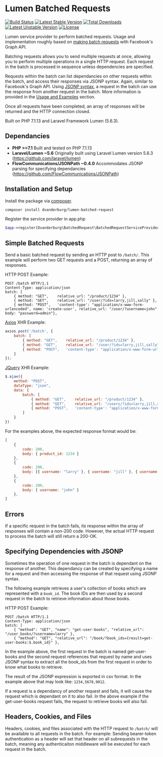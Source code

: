 # Lumen Batched Requests
[![Build Status](https://travis-ci.org/dvanderburg/lumen-batched-request.svg?branch=master)](https://travis-ci.org/dvanderburg/lumen-batched-request)
[![Latest Stable Version](https://poser.pugx.org/dvanderburg/lumen-batched-request/v/stable)](https://packagist.org/packages/dvanderburg/lumen-batched-request)
[![Total Downloads](https://poser.pugx.org/dvanderburg/lumen-batched-request/downloads)](https://packagist.org/packages/dvanderburg/lumen-batched-request)
[![Latest Unstable Version](https://poser.pugx.org/dvanderburg/lumen-batched-request/v/unstable)](https://packagist.org/packages/dvanderburg/lumen-batched-request)
[![License](https://poser.pugx.org/dvanderburg/lumen-batched-request/license)](https://packagist.org/packages/dvanderburg/lumen-batched-request)

Lumen service provider to perform batched requests. Usage and implementation roughly based on [making batch requests](https://developers.facebook.com/docs/graph-api/making-multiple-requests) with Facebook's Graph API.

Batching requests allows you to send multiple requests at once, allowing you to perform multiple operations in a single HTTP request. Each request in the batch is processed in sequence unless dependencies are specified.

Requests within the batch can list dependancies on other requests within the batch, and access their responses via JSONP syntax. Again, similar to Facebook's Graph API. Using [JSONP syntax](https://code.google.com/archive/p/jsonpath/), a request in the batch can use the response from another request in the batch. More information is provided in the [Usage and Examples](#Usage-and-Examples) section.

Once all requests have been completed, an array of responses will be returned and the HTTP connection closed.

Built on PHP 7.1.13 and Laravel Framework Lumen (5.6.3).


## Dependancies

* __PHP >=7.1__ Built and tested on PHP 7.1.13
* __Laravel/Lumen ~5.6__ Originally built using Laravel Lumen version 5.6.3 (https://github.com/laravel/lumen)
* __FlowCommunications/JSONPath ~0.4.0__ Accommodates JSONP parsing for specifying dependancies (https://github.com/FlowCommunications/JSONPath)


## Installation and Setup

Install the package via [composer](https://getcomposer.org/).
```bash
composer install dvanderburg/lumen-batched-request
```

Register the service provider in app.php
```php
$app->register(Dvanderburg\BatchedRequest\BatchedRequestServiceProvider::class);
```


## Simple Batched Requests

Send a basic batched request by sending an HTTP post to `/batch/`. This example will perform two GET requests and a POST, returning an array of responses.

HTTP POST Example:
```
POST /batch HTTP/1.1
Content-Type: application/json
batch: [
	{ method: "GET",	relative_url: "/product/1234" },
	{ method: "GET",	relative_url: "/user/?ids=larry,jill,sally" },
	{ method: "POST",	'content-type': "application/x-www-form-urlencoded", name: 'create-user', relative_url: "/user/?username=john" body: "password=admin"},
```

[Axios](https://github.com/axios/axios) XHR Example:
```javascript
axios.post('/batch', {
	batch: [
		{ method: "GET",	relative_url: "/product/1234" },
		{ method: "GET",	relative_url: "/user/?ids=larry,jill,sally" },
		{ method: "POST",	'content-type': "application/x-www-form-urlencoded", name: 'create-user', relative_url: "/user/?username=john" body: "password=admin"},
	]
});
```

[JQuery](https://github.com/jquery/jquery) XHR Example:
```javascript
$.ajax({
	method: "POST",
	dataType: "json",
	data: {
		batch: [
			{ method: "GET",	relative_url: "/product/1234" },
			{ method: "GET",	relative_url: "/users/?ids=larry,jill,sally" },
			{ method: "POST",	'content-type': "application/x-www-form-urlencoded", name: 'create-user', relative_url: "/user/?username=john" body: "password=admin" },
		]
	}
})
```

For the examples above, the expected response format would be:
```javascript
[
	{
		code: 200,
		body: { product_id: 1234 }
	},
	{
		code: 200,
		body: [{ username: "larry" }, { username: "jill" }, { username: "sally" }]
	},
	{
		code: 200,
		body: { username: "john" }
	},
]
```


## Errors

If a specific request in the batch fails, its response within the array of responses will contain a non-200 code. However, the actual HTTP request to process the batch will still return a 200-OK.


## Specifying Dependencies with JSONP

Sometimes the operation of one request in the batch is dependant on the response of another. This dependancy can be created by specifying a name for a request and then accessing the response of that request using JSONP syntax.

The following example retrieves a user's collection of books which are represented with a `book_id`. The book IDs are then used by a second request in the batch to retrieve information about those books.

HTTP POST Example:
```
POST /batch HTTP/1.1
Content-Type: application/json
batch: [
	{ "method": "GET", "name": "get-user-books", "relative_url": "/user_books/?username=larry" },
	{ "method": "GET", "relative_url": "/book/?book_ids={result=get-user-books:$.book_id}" },
```

In the example above, the first request in the batch is named get-user-books and the second request references that request by name and uses JSONP syntax to extract all the book_ids from the first request in order to know what books to retrieve.

The result of the JSONP expression is exported in csv format. In the example above that may look like: `1234,5678,9012`.

If a request is a dependancy of another request and fails, it will cause the request which is dependant on it to also fail. In the above example if the get-user-books request fails, the request to retrieve books will also fail.


## Headers, Cookies, and Files

Headers, cookies, and files associated with the HTTP request to `/batch/` will be available to all requests in the batch. For example: Sending bearer-token authentication as a header will set that header on all subrequests in the batch, meaning any authenticaiton middleware will be executed for each request in the batch.
